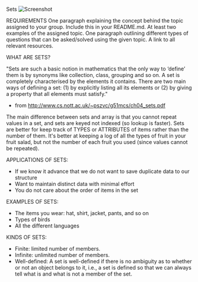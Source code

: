 Sets
![Screenshot ](../master/assets/Set_Image_1.png)


REQUIREMENTS
One paragraph explaining the concept behind the topic assigned to your group. Include this in your README.md.
At least two examples of the assigned topic.
One paragraph outlining different types of questions that can be asked/solved using the given topic.
A link to all relevant resources. 

WHAT ARE SETS?

"Sets are such a basic notion in mathematics that the only way to ‘define’ them
is by synonyms like collection, class, grouping and so on. A set is completely
characterised by the elements it contains.
There are two main ways of defining a set: (1) by explicitly listing all its
elements or (2) by giving a property that all elements must satisfy."
- from http://www.cs.nott.ac.uk/~pszvc/g51mcs/ch04_sets.pdf

The main difference between sets and array is that you cannot repeat values in a set, and sets are keyed not indexed (so lookup is faster).
Sets are better for keep track of TYPES or ATTRIBUTES of items rather than the number of them. It's better at keeping a log of all the types of fruit in your fruit salad, but not the number of each fruit you used (since values cannot be repeated).


APPLICATIONS OF SETS:
- If we know it advance that we do not want to save duplicate data to our structure
- Want to maintain distinct data with minimal effort 
- You do not care about the order of items in the set

EXAMPLES OF SETS:
- The items you wear: hat, shirt, jacket, pants, and so on
- Types of birds 
- All the different languages

KINDS OF SETS:
- Finite: limited number of members.
- Infinite: unlimited number of members.
- Well-defined: A set is well-defined if there is no ambiguity as to whether or not an object belongs to it, i.e., a set is defined so that we can always tell what is and what is not a member of the set.
